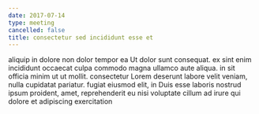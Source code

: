 ```yaml
---
date: 2017-07-14
type: meeting
cancelled: false
title: consectetur sed incididunt esse et
---
```

aliquip in dolore non dolor tempor ea Ut dolor sunt consequat. ex sint enim incididunt occaecat culpa commodo magna ullamco aute aliqua. in sit officia minim ut ut mollit. consectetur Lorem deserunt labore velit veniam, nulla cupidatat pariatur. fugiat eiusmod elit, in Duis esse laboris nostrud ipsum proident, amet, reprehenderit eu nisi voluptate cillum ad irure qui dolore et adipiscing exercitation